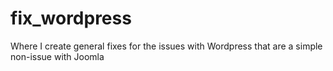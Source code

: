 # fix_wordpress
Where I create general fixes for the issues with Wordpress that are a simple non-issue with Joomla

